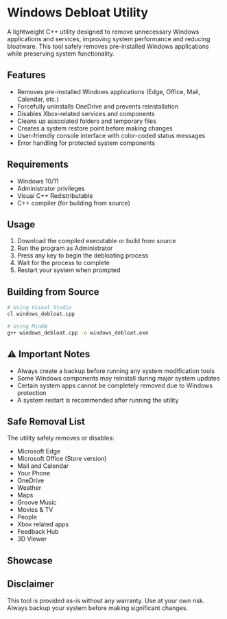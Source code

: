 # Windows Debloat Utility

A lightweight C++ utility designed to remove unnecessary Windows applications and services, improving system performance and reducing bloatware. This tool safely removes pre-installed Windows applications while preserving system functionality.

## Features

- Removes pre-installed Windows applications (Edge, Office, Mail, Calendar, etc.)
- Forcefully uninstalls OneDrive and prevents reinstallation
- Disables Xbox-related services and components
- Cleans up associated folders and temporary files
- Creates a system restore point before making changes
- User-friendly console interface with color-coded status messages
- Error handling for protected system components

## Requirements

- Windows 10/11
- Administrator privileges
- Visual C++ Redistributable
- C++ compiler (for building from source)

## Usage

1. Download the compiled executable or build from source
2. Run the program as Administrator
3. Press any key to begin the debloating process
4. Wait for the process to complete
5. Restart your system when prompted

## Building from Source

```bash
# Using Visual Studio
cl windows_debloat.cpp

# Using MinGW
g++ windows_debloat.cpp -o windows_debloat.exe
```

## ⚠️ Important Notes

- Always create a backup before running any system modification tools
- Some Windows components may reinstall during major system updates
- Certain system apps cannot be completely removed due to Windows protection
- A system restart is recommended after running the utility

## Safe Removal List

The utility safely removes or disables:
- Microsoft Edge
- Microsoft Office (Store version)
- Mail and Calendar
- Your Phone
- OneDrive
- Weather
- Maps
- Groove Music
- Movies & TV
- People
- Xbox related apps
- Feedback Hub
- 3D Viewer

## Showcase



## Disclaimer

This tool is provided as-is without any warranty. Use at your own risk. Always backup your system before making significant changes.
